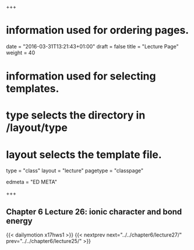 +++
# information used for ordering pages.
date = "2016-03-31T13:21:43+01:00"
draft = false
title = "Lecture Page"
weight = 40

# information used for selecting templates.
# type selects the directory in /layout/type
# layout selects the template file.

type   = "class"
layout = "lecture"
pagetype = "classpage"





edmeta = "ED META"

+++
## Chapter 6 Lecture 26: ionic character and bond energy
{{< dailymotion x17hws1 >}}
{{< nextprev next="../../chapter6/lecture27/"     prev="../../chapter6/lecture25/"  >}}

